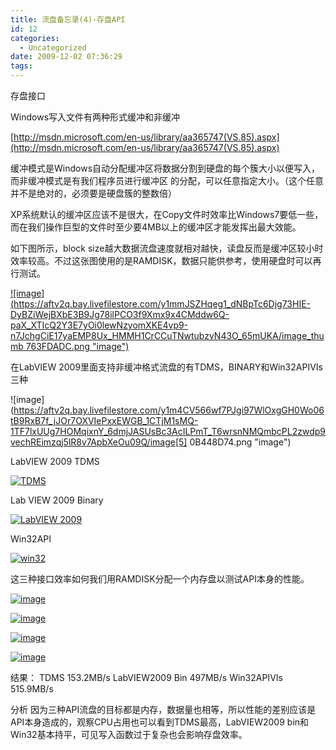 ```yaml
---
title: 流盘备忘录(4)-存盘API
id: 12
categories:
  - Uncategorized
date: 2009-12-02 07:36:29
tags:
---
```


<div id="msgcns!866B8F96A2761BBE!1426" class="bvMsg">

存盘接口

Windows写入文件有两种形式缓冲和非缓冲

[http://msdn.microsoft.com/en-us/library/aa365747(VS.85).aspx](http://msdn.microsoft.com/en-us/library/aa365747(VS.85).aspx)

缓冲模式是Windows自动分配缓冲区将数据分割到硬盘的每个簇大小以便写入，而非缓冲模式是有我们程序员进行缓冲区 的分配，可以任意指定大小。（这个任意并不是绝对的，必须要是硬盘簇的整数倍）

XP系统默认的缓冲区应该不是很大，在Copy文件时效率比Windows7要低一些，而在我们操作巨型的文件时至少要4MB以上的缓冲区才能发挥出最大效能。

如下图所示，block size越大数据流盘速度就相对越快，读盘反而是缓冲区较小时效率较高。不过这张图使用的是RAMDISK，数据只能供参考，使用硬盘时可以再行测试。

[![image](https://aftv2q.bay.livefilestore.com/y1mmJSZHqeg1_dNBpTc6Djg73HIE-DyBZiWejBXbE3B9Jg78ilPCO3f9Xmx9x4CMddw6Q-paX_XTIcQ2Y3E7yOi0lewNzyomXKE4vp9-n7JchgCiE17yaEMP8Ux_HMMH1CrCCuTNwtubzvN43O_65mUKA/image_thumb 763FDADC.png "image")](https://aftv2q.bay.livefilestore.com/y1mat4peCvjmEMxPILOBL4FVkwlcJIh2zKzqf4tHnaYy-Cew0asruMV-q8nQPl_ycWqG4NnNlPfNpfRIBJ9IOQ0FtLE9DdHhvkrF-y1OrOnoaqSCiMQBTGsv6LV15isGY20RnyhK6l729eJo_2xqmZnBw/image25.png) 

在LabVIEW 2009里面支持非缓冲格式流盘的有TDMS，BINARY和Win32APIVIs三种

![image](https://aftv2q.bay.livefilestore.com/y1m4CV566wf7PJgi97WlOxgGH0Wo06tB9RxB7f_jJOr7OXVIePxxEWGB_1CTjM1sMQ-1TF7lxUUg7HOMqixnY_6dmjJASUsBc3AcILPmT_T6wrsnNMQmbcPL2zwdp9vechREimzqj5lR8v7ApbXeOu09Q/image[5] 0B448D74.png "image") 

LabVIEW 2009 TDMS

[![TDMS](http://lhb5883.files.wordpress.com/2009/12/tdms6.png?w=300 "TDMS")](http://lhb5883.files.wordpress.com/2009/12/tdms6.png)

Lab VIEW 2009 Binary

[![LabVIEW 2009](http://lhb5883.files.wordpress.com/2009/12/labview20094.png?w=300 "LabVIEW 2009")](http://lhb5883.files.wordpress.com/2009/12/labview20094.png) 

Win32API

[![win32](http://lhb5883.files.wordpress.com/2009/12/win324.png?w=300 "win32")](http://lhb5883.files.wordpress.com/2009/12/win324.png) 

这三种接口效率如何我们用RAMDISK分配一个内存盘以测试API本身的性能。

[![image](http://lhb5883.files.wordpress.com/2009/12/image27.png?w=300 "image")](http://lhb5883.files.wordpress.com/2009/12/image27.png) 

[![image](http://lhb5883.files.wordpress.com/2009/12/image29.png?w=300 "image")](http://lhb5883.files.wordpress.com/2009/12/image29.png) 

[![image](http://lhb5883.files.wordpress.com/2009/12/image314f2cef3a.png?w=300 "image")](http://lhb5883.files.wordpress.com/2009/12/image314f2cef3a.png) 

[![image](http://lhb5883.files.wordpress.com/2009/12/image33.png?w=277 "image")](http://lhb5883.files.wordpress.com/2009/12/image33.png) 

结果： TDMS 153.2MB/s LabVIEW2009 Bin 497MB/s Win32APIVIs 515.9MB/s

分析 因为三种API流盘的目标都是内存，数据量也相等，所以性能的差别应该是API本身造成的，观察CPU占用也可以看到TDMS最高，LabVIEW2009 bin和Win32基本持平，可见写入函数过于复杂也会影响存盘效率。
  </div>